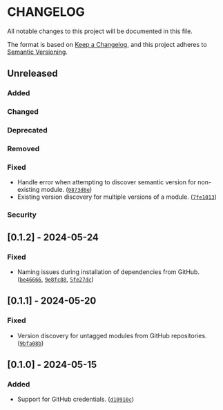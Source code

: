 # CHANGELOG

All notable changes to this project will be documented in this file.

The format is based on [Keep a Changelog](https://keepachangelog.com/en/1.1.0/),
and this project adheres to [Semantic Versioning](https://semver.org/spec/v2.0.0.html).

## Unreleased

### Added

### Changed

### Deprecated

### Removed

### Fixed

- Handle error when attempting to discover semantic version for non-existing module. ([`0873d0e`](https://github.com/terminalPoltergeist/Pmirin/commit/0873d0e3c30408265ee41dfe9b810436f62cc3dd))
- Existing version discovery for multiple versions of a module. ([`7fe1013`](https://github.com/terminalPoltergeist/Pmirin/commit/7fe101300e718b0a1185f83b2715ca934c313f63))

### Security

## [0.1.2] - 2024-05-24

### Fixed

- Naming issues during installation of dependencies from GitHub. ([`be46666`](https://github.com/terminalPoltergeist/Pmirin/commit/be466668dded8518c355f24d157bbef42462d756), [`9e8fc88`](https://github.com/terminalPoltergeist/Pmirin/commit/9e8fc884c5c129619acc7d01f536e88fd5d7ddf2), [`5fe27dc`](https://github.com/terminalPoltergeist/Pmirin/commit/5fe27dc246fa6e3e7c7202bca5bf62fb0c42f80e))

## [0.1.1] - 2024-05-20

### Fixed

- Version discovery for untagged modules from GitHub repositories. ([`9bfa08b`](https://github.com/terminalPoltergeist/Pmirin/commit/9bfa08b4eb88856a80fdf039215ca5954abe2e51))

## [0.1.0] - 2024-05-15

### Added

- Support for GitHub credentials. ([`d10910c`](https://github.com/terminalPoltergeist/Pmirin/commit/d10910cb80ff258a3c079a1bf8ac3de45bc33d03))
